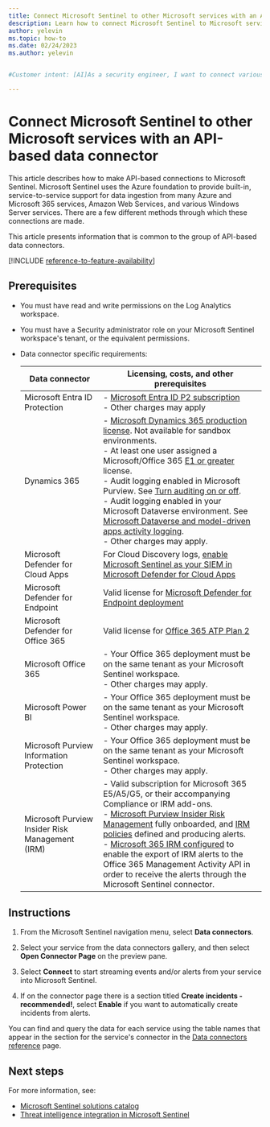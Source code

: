 ```yaml
---
title: Connect Microsoft Sentinel to other Microsoft services with an API-based data connector
description: Learn how to connect Microsoft Sentinel to Microsoft services with API-based connections.
author: yelevin
ms.topic: how-to
ms.date: 02/24/2023
ms.author: yelevin


#Customer intent: [AI]As a security engineer, I want to connect various Microsoft services to Microsoft Sentinel using API-based data connectors so that I can centralize and streamline security event monitoring and incident management.

---
```


# Connect Microsoft Sentinel to other Microsoft services with an API-based data connector

This article describes how to make API-based connections to Microsoft Sentinel. Microsoft Sentinel uses the Azure foundation to provide built-in, service-to-service support for data ingestion from many Azure and Microsoft 365 services, Amazon Web Services, and various Windows Server services. There are a few different methods through which these connections are made.

This article presents information that is common to the group of API-based data connectors.

[!INCLUDE [reference-to-feature-availability](includes/reference-to-feature-availability.md)]

## Prerequisites

- You must have read and write permissions on the Log Analytics workspace.
- You must have a Security administrator role on your Microsoft Sentinel workspace's tenant, or the equivalent permissions.
- Data connector specific requirements:
  
  |Data connector  |Licensing, costs, and other prerequisites  |
  |---------|---------|
  |Microsoft Entra ID Protection   | - [Microsoft Entra ID P2 subscription](https://azure.microsoft.com/pricing/details/active-directory/)<br> - Other charges may apply      |
  |Dynamics 365     | - [Microsoft Dynamics 365 production license](/office365/servicedescriptions/microsoft-dynamics-365-online-service-description). Not available for sandbox environments.<br>- At least one user assigned a Microsoft/Office 365 [E1 or greater](/power-platform/admin/enable-use-comprehensive-auditing#requirements) license. <br>- Audit logging enabled in Microsoft Purview. See [Turn auditing on or off](/purview/audit-log-enable-disable). <br>- Audit logging enabled in your Microsoft Dataverse environment. See [Microsoft Dataverse and model-driven apps activity logging](/power-platform/admin/enable-use-comprehensive-auditing). <br>- Other charges may apply.   |
  |Microsoft Defender for Cloud Apps|For Cloud Discovery logs, [enable Microsoft Sentinel as your SIEM in Microsoft Defender for Cloud Apps](/cloud-app-security/siem-sentinel)|
  |Microsoft Defender for Endpoint|Valid license for [Microsoft Defender for Endpoint deployment](/microsoft-365/security/defender-endpoint/production-deployment)|
  |Microsoft Defender for Office 365|Valid license for [Office 365 ATP Plan 2](/microsoft-365/security/office-365-security/office-365-atp#office-365-atp-plan-1-and-plan-2)|
  |Microsoft Office 365|- Your Office 365 deployment must be on the same tenant as your Microsoft Sentinel workspace.<br>- Other charges may apply.|
  |Microsoft Power BI|- Your Office 365 deployment must be on the same tenant as your Microsoft Sentinel workspace.<br>- Other charges may apply.|
  |Microsoft Purview Information Protection|- Your Office 365 deployment must be on the same tenant as your Microsoft Sentinel workspace.<br>- Other charges may apply.|
  |Microsoft Purview Insider Risk Management (IRM)    |- Valid subscription for Microsoft 365 E5/A5/G5, or their accompanying Compliance or IRM add-ons.<br>- [Microsoft Purview Insider Risk Management](/microsoft-365/compliance/insider-risk-management) fully onboarded, and [IRM policies](/microsoft-365/compliance/insider-risk-management-policies) defined and producing alerts.<br>- [Microsoft 365 IRM configured](/microsoft-365/compliance/insider-risk-management-settings#export-alerts-preview) to enable the export of IRM alerts to the Office 365 Management Activity API in order to receive the alerts through the Microsoft Sentinel connector. |



## Instructions

1. From the Microsoft Sentinel navigation menu, select **Data connectors**.

1. Select your service from the data connectors gallery, and then select **Open Connector Page** on the preview pane.

1. Select **Connect** to start streaming events and/or alerts from your service into Microsoft Sentinel.

1. If on the connector page there is a section titled **Create incidents - recommended!**, select **Enable** if you want to automatically create incidents from alerts.

You can find and query the data for each service using the table names that appear in the section for the service's connector in the [Data connectors reference](data-connectors-reference.md) page.

## Next steps

For more information, see:

- [Microsoft Sentinel solutions catalog](sentinel-solutions-catalog.md)
- [Threat intelligence integration in Microsoft Sentinel](threat-intelligence-integration.md)
